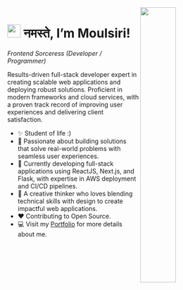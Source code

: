 <!--Night Owl image-->
<div>
  <img align="right" width="40%" src="https://owlbertsio-resized.s3.amazonaws.com/Popper.psd.full.png">
</div>

<!--Header Name-->
# <img src="https://emojis.slackmojis.com/emojis/images/1531849430/4246/blob-sunglasses.gif?1531849430" width="30"/> नमस्ते, I’m Moulsiri! 
*Frontend Sorceress (Developer / Programmer)*
<br /> 

<!--Start Intro-->               
<p align="left">Results-driven full-stack developer expert in creating scalable web applications and deploying robust solutions. Proficient in modern frameworks and cloud services, with a proven track record of improving user experiences and delivering client satisfaction. </p>

- ✨ Student of life :)
- 👀 Passionate about building solutions that solve real-world problems with seamless user experiences.
- 🌱 Currently developing full-stack applications using ReactJS, Next.js, and Flask, with expertise in AWS deployment and CI/CD pipelines.
- 🎨 A creative thinker who loves blending technical skills with design to create impactful web applications.
- ❤ Contributing to Open Source.
- 💻 Visit my [Portfolio](https://me-portfolio-six.vercel.app/) for more details about me.
<!--End Intro-->

<!---
moulsiri/moulsiri is a ✨ special ✨ repository because its `README.md` (this file) appears on your GitHub profile.
You can click the Preview link to take a look at your changes.
--->
